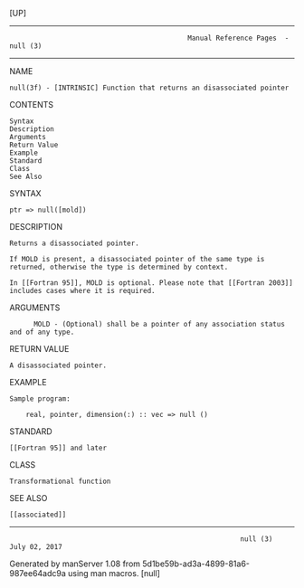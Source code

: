 [UP]

-----------------------------------------------------------------------------------------------------------------------------------
                                                Manual Reference Pages  - null (3)
-----------------------------------------------------------------------------------------------------------------------------------
                                                                 
NAME

    null(3f) - [INTRINSIC] Function that returns an disassociated pointer

CONTENTS

    Syntax
    Description
    Arguments
    Return Value
    Example
    Standard
    Class
    See Also

SYNTAX

    ptr => null([mold])

DESCRIPTION

    Returns a disassociated pointer.

    If MOLD is present, a disassociated pointer of the same type is returned, otherwise the type is determined by context.

    In [[Fortran 95]], MOLD is optional. Please note that [[Fortran 2003]] includes cases where it is required.

ARGUMENTS

          MOLD - (Optional) shall be a pointer of any association status and of any type.

RETURN VALUE

    A disassociated pointer.

EXAMPLE

    Sample program:

        real, pointer, dimension(:) :: vec => null ()



STANDARD

    [[Fortran 95]] and later

CLASS

    Transformational function

SEE ALSO

    [[associated]]

-----------------------------------------------------------------------------------------------------------------------------------

                                                             null (3)                                                 July 02, 2017

Generated by manServer 1.08 from 5d1be59b-ad3a-4899-81a6-987ee64adc9a using man macros.
                                                              [null]
